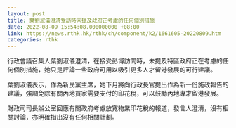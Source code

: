 ```yaml
---
layout: post
title: 葉劉淑儀澄清受訪時未提及政府正考慮的任何個別措施
date: 2022-08-09 15:54:08.000000000 +08:00
link: https://news.rthk.hk/rthk/ch/component/k2/1661605-20220809.htm
categories: rthk
---
```


行政會議召集人葉劉淑儀澄清，在接受彭博訪問時，未提及特區政府正在考慮的任何個別措施，她只是評論一些政府可用以吸引更多人才留港發展的可行建議。

葉劉淑儀表示，作為新民黨主席，她下月將向行政長官提出作為新一份施政報告的建議，強調免除有關內地買家需要支付的印花稅，可以鼓勵內地專才留港發展。

財政司司長辦公室回應有關政府考慮放寬物業印花稅的報道，發言人澄清，沒有相關討論，亦明確指出沒有任何相關計劃。
